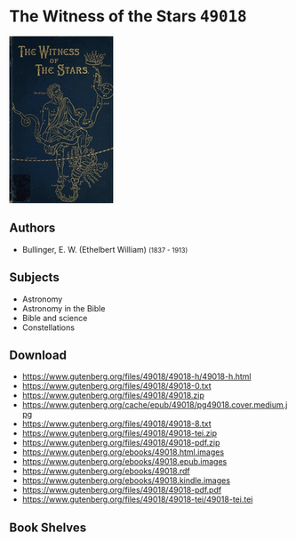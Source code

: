 # The Witness of the Stars <kbd>49018</kbd>

![](./cover.medium.jpg "")

## Authors


 - Bullinger, E. W. (Ethelbert William) <small>(1837 - 1913)</small>

## Subjects


 - Astronomy
 - Astronomy in the Bible
 - Bible and science
 - Constellations

## Download


 - https://www.gutenberg.org/files/49018/49018-h/49018-h.html
 - https://www.gutenberg.org/files/49018/49018-0.txt
 - https://www.gutenberg.org/files/49018/49018.zip
 - https://www.gutenberg.org/cache/epub/49018/pg49018.cover.medium.jpg
 - https://www.gutenberg.org/files/49018/49018-8.txt
 - https://www.gutenberg.org/files/49018/49018-tei.zip
 - https://www.gutenberg.org/files/49018/49018-pdf.zip
 - https://www.gutenberg.org/ebooks/49018.html.images
 - https://www.gutenberg.org/ebooks/49018.epub.images
 - https://www.gutenberg.org/ebooks/49018.rdf
 - https://www.gutenberg.org/ebooks/49018.kindle.images
 - https://www.gutenberg.org/files/49018/49018-pdf.pdf
 - https://www.gutenberg.org/files/49018/49018-tei/49018-tei.tei

## Book Shelves



